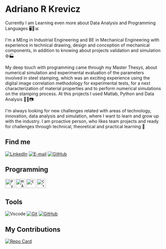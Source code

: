 # Adriano R Krevicz
Currently I am Learning even more about Data Analysis and Programming Languages 🖥️🤖📊

I'm a MEng in Industrial Engineering and BE in Mechanical Engineering with experience in technical drawing, design and conception of mechanical components, in addition to knowing about projects validation and simulation ⚙️🏭

My deep touch with programming came through my Master Thesys, about numerical simulation and experimental evaluation of the parameters involved in steel stamping, which was an exciting experience using the digital image correlation methodology for experimental tests, for a next characterization of material properties and to perform numerical simulations on the stamping process. At this projects I used Matlab, Python and Data Analysis 🔬🔎📷

I'm always looking for new challenges related with areas of technology, innovation, data analysis and  simulation, where I want to learn and grow up with the industry. I am proactive person, who likes team projects and ready for challenges through technical, theoretical and practical learning 🎯

## Find me

[![LinkedIn](https://img.shields.io/badge/LinkedIn-0077B5?style=for-the-badge&logo=linkedin&logoColor=white)](https://www.linkedin.com/in/adrianorkrevicz/)
[![E-mail](https://img.shields.io/badge/-Email-000?style=for-the-badge&logo=microsoft-outlook&logoColor=007BFF)](mailto:adrianorkrevicz@hotmail.com)
[![GitHub](https://img.shields.io/badge/GitHub-100000?style=for-the-badge&logo=github&logoColor=white)](https://github.com/arkrevicz)

## Programming
<div align="left">
	<code><img width="30" src="https://user-images.githubusercontent.com/25181517/183423507-c056a6f9-1ba8-4312-a350-19bcbc5a8697.png" alt="Python" title="Python"/></code>
	<code><img width="30" src="https://user-images.githubusercontent.com/25181517/192106593-610ee31c-995e-4f24-b8e1-0f18eead6fae.png" alt="MATLAB" title="MATLAB"/></code>
	<code><img width="30" src="https://user-images.githubusercontent.com/25181517/192106070-46255bcf-65e6-4c6b-a296-bf8d0d8fb2a7.png" alt="C" title="C"/></code>
	<code><img width="30" src="https://user-images.githubusercontent.com/25181517/192106073-90fffafe-3562-4ff9-a37e-c77a2da0ff58.png" alt="C++" title="C++"/></code>
</div>

## Tools
![Vscode](https://img.shields.io/badge/Vscode-007ACC?style=for-the-badge&logo=visual-studio-code&logoColor=white)
[![Git](https://img.shields.io/badge/Git-000?style=for-the-badge&logo=git&logoColor=E94D5F)](https://git-scm.com/doc)
[![GitHub](https://img.shields.io/badge/GitHub-100000?style=for-the-badge&logo=github&logoColor=white)](https://github.com/arkrevicz)

## My Contributions
[![Repo Card](https://github-readme-stats.vercel.app/api/pin/?username=ARKREVICZ&repo=dio-lab-open-source&bg_color=000&border_color=30A3DC&show_icons=true&icon_color=30A3DC&title_color=E94D5F&text_color=FFF)](https://github.com/ARKREVICZ/dio-lab-open-source)

